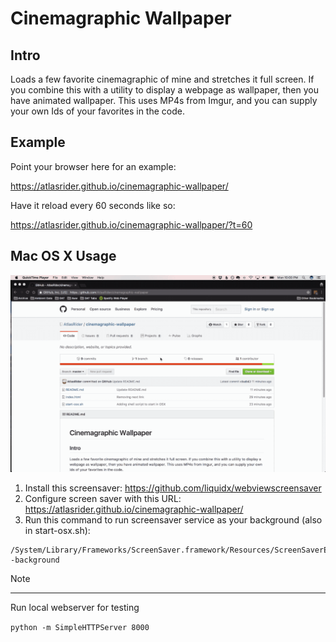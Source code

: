 Cinemagraphic Wallpaper
=======================

Intro
-----

Loads a few favorite cinemagraphic of mine and stretches it full screen. If you combine this with a utility to display a webpage as wallpaper, then you have animated wallpaper. This uses MP4s from Imgur, and you can supply your own Ids of your favorites in the code.

Example
-------

Point your browser here for an example:

https://atlasrider.github.io/cinemagraphic-wallpaper/

Have it reload every 60 seconds like so:

https://atlasrider.github.io/cinemagraphic-wallpaper/?t=60

Mac OS X Usage
--------------

![Example](https://raw.githubusercontent.com/AtlasRider/cinemagraphic-wallpaper/master/example.gif)

1. Install this screensaver: https://github.com/liquidx/webviewscreensaver
2. Configure screen saver with this URL: https://atlasrider.github.io/cinemagraphic-wallpaper/
3. Run this command to run screensaver service as your background (also in start-osx.sh):

```
/System/Library/Frameworks/ScreenSaver.framework/Resources/ScreenSaverEngine.app/Contents/MacOS/ScreenSaverEngine -background
```

Note
- - -
Run local webserver for testing

`python -m SimpleHTTPServer 8000`